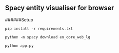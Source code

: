 ## Spacy entity visualiser for browser

######Setup

```
pip install -r requirements.txt

python -m spacy download en_core_web_lg

python app.py

```


